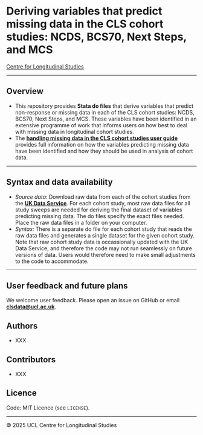 # Deriving variables that predict missing data in the CLS cohort studies: NCDS, BCS70, Next Steps, and MCS

[Centre for Longitudinal Studies](https://cls.ucl.ac.uk/)

---

## Overview
- This repository provides **Stata do files** that derive variables that predict non-response or missing data in each of the CLS cohort studies: NCDS, BCS70, Next Steps, and MCS. These variables have been identified in an extensive programme of work that informs users on how best to deal with missing data in longitudinal cohort studies.
- The [**handling missing data in the CLS cohort studies user guide**](https://cls.ucl.ac.uk/wp-content/uploads/2020/04/Handling-Missing-Data-User-Guide-2024.pdf) provides full information on how the variables predicting missing data have been identified and how they should be used in analysis of cohort data.

---

## Syntax and data availability

- *Source data:* Download raw data from each of the cohort studies from the [**UK Data Service**](https://ukdataservice.ac.uk/). For each cohort study, most raw data files for all study sweeps are needed for deriving the final dataset of variables predicting missing data. The do files specify the exact files needed. Place the raw data files in a folder on your computer.       
- *Syntax:* There is a separate do file for each cohort study that reads the raw data files and generates a single dataset for the given cohort study. Note that raw cohort study data is occassionally updated with the UK Data Service, and therefore the code may not run seamlessly on future versions of data. Users would therefore need to make small adjustments to the code to accommodate.       

---

## User feedback and future plans

We welcome user feedback. Please open an issue on GitHub or email **clsdata@ucl.ac.uk**.

## Authors
- XXX

## Contributors
- XXX

## Licence  
Code: MIT Licence (see `LICENSE`).

---

© 2025 UCL Centre for Longitudinal Studies

